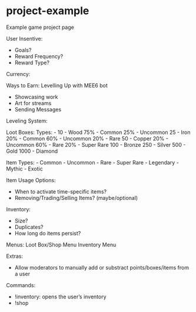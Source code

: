 # project-example

Example game project page

User Insentive:

- Goals?
- Reward Frequency?
- Reward Type?

Currency:

Ways to Earn: Levelling Up with MEE6 bot

- Showcasing work
- Art for streams
- Sending Messages

Leveling System:

Loot Boxes:
Types: -
10 - Wood
75% - Common
25% - Uncommon
25 - Iron
20% - Common
60% - Uncommon
20% - Rare
50 - Copper
20% - Uncommon
60% - Rare
20% - Super Rare
100 - Bronze
250 - Silver
500 - Gold
1000 - Diamond

Item Types: - Common - Uncommon - Rare - Super Rare - Legendary - Mythic - Exotic

Item Usage Options:

- When to activate time-specific items?
- Removing/Trading/Selling Items? (maybe/optional)

Inventory:

- Size?
- Duplicates?
- How long do items persist?

Menus:
Loot Box/Shop Menu
Inventory Menu

Extras:

- Allow moderators to manually add or substract points/boxes/items from a user

Commands:

- !inventory: opens the user’s inventory
- !shop
